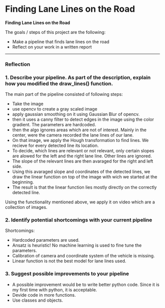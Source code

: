 # **Finding Lane Lines on the Road** 


**Finding Lane Lines on the Road**

The goals / steps of this project are the following:
* Make a pipeline that finds lane lines on the road
* Reflect on your work in a written report


[//]: # (Image References)

[image1]: ./examples/grayscale.jpg "Grayscale"

---

### Reflection

### 1. Describe your pipeline. As part of the description, explain how you modified the draw_lines() function.

The main part of the pipeline consisted of following steps:
* Take the image
* use opencv to create a gray scaled image
* apply gaussian smoothing on it using Gaussian Blur of opencv. 
* then it uses a canny filter to detect edges in the image using the color gradient. The parameters are hardcoded.
* then the algo ignores areas which are not of interest. Mainly in the center, were the camera recorded the lane lines of our lane. 
* On that image, we apply the Hough transformation to find lines. We recieve for every detected line its location.
* To decide, which lines are relevant or not relevant, only certain slopes are alowed for the left and the right lane line. Other lines are ignored. 
* The slope of the relevant lines are then avaraged for the right and left side.
* Using this avaraged slope and coordinates of the detected lines, we draw the linear function on top of the image with wich we started at the beginning. 
* The result is that the linear function lies mostly directly on the correctly detected line. 

Using the functionality mentioned above, we apply it on video which are a collection of images. 
 

### 2. Identify potential shortcomings with your current pipeline


Shortcomings:
* Hardcoded parameters are used. 
* Ansatz is heuristic! No machine learning is used to fine tune the parameters. 
* Calibration of camera and coordinate system of the vehicle is missing.
* Linear function is not the best model for lane lines used.


### 3. Suggest possible improvements to your pipeline

* A possible improvement would be to write better python code. Since it is my first time with python, it is acceptable.
* Devide code in more functions. 
* Use classes and objects.



